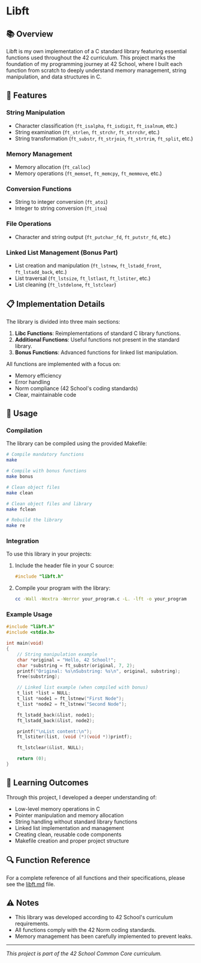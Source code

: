 # Libft

## 📚 Overview

Libft is my own implementation of a C standard library featuring essential functions used throughout the 42 curriculum. This project marks the foundation of my programming journey at 42 School, where I built each function from scratch to deeply understand memory management, string manipulation, and data structures in C.

## 🔧 Features

### String Manipulation
- Character classification (`ft_isalpha`, `ft_isdigit`, `ft_isalnum`, etc.)
- String examination (`ft_strlen`, `ft_strchr`, `ft_strrchr`, etc.)
- String transformation (`ft_substr`, `ft_strjoin`, `ft_strtrim`, `ft_split`, etc.)

### Memory Management
- Memory allocation (`ft_calloc`)
- Memory operations (`ft_memset`, `ft_memcpy`, `ft_memmove`, etc.)

### Conversion Functions
- String to integer conversion (`ft_atoi`)
- Integer to string conversion (`ft_itoa`)

### File Operations
- Character and string output (`ft_putchar_fd`, `ft_putstr_fd`, etc.)

### Linked List Management (Bonus Part)
- List creation and manipulation (`ft_lstnew`, `ft_lstadd_front`, `ft_lstadd_back`, etc.)
- List traversal (`ft_lstsize`, `ft_lstlast`, `ft_lstiter`, etc.)
- List cleaning (`ft_lstdelone`, `ft_lstclear`)

## 📋 Implementation Details

The library is divided into three main sections:

1. **Libc Functions**: Reimplementations of standard C library functions.
2. **Additional Functions**: Useful functions not present in the standard library.
3. **Bonus Functions**: Advanced functions for linked list manipulation.

All functions are implemented with a focus on:
- Memory efficiency
- Error handling
- Norm compliance (42 School's coding standards)
- Clear, maintainable code

## 🚀 Usage

### Compilation

The library can be compiled using the provided Makefile:

```bash
# Compile mandatory functions
make

# Compile with bonus functions
make bonus

# Clean object files
make clean

# Clean object files and library
make fclean

# Rebuild the library
make re
```

### Integration

To use this library in your projects:

1. Include the header file in your C source:
   ```c
   #include "libft.h"
   ```

2. Compile your program with the library:
   ```bash
   cc -Wall -Wextra -Werror your_program.c -L. -lft -o your_program
   ```

### Example Usage

```c
#include "libft.h"
#include <stdio.h>

int main(void)
{
    // String manipulation example
    char *original = "Hello, 42 School!";
    char *substring = ft_substr(original, 7, 2);
    printf("Original: %s\nSubstring: %s\n", original, substring);
    free(substring);

    // Linked list example (when compiled with bonus)
    t_list *list = NULL;
    t_list *node1 = ft_lstnew("First Node");
    t_list *node2 = ft_lstnew("Second Node");

    ft_lstadd_back(&list, node1);
    ft_lstadd_back(&list, node2);

    printf("\nList content:\n");
    ft_lstiter(list, (void (*)(void *))printf);

    ft_lstclear(&list, NULL);

    return (0);
}
```

## 📝 Learning Outcomes

Through this project, I developed a deeper understanding of:

- Low-level memory operations in C
- Pointer manipulation and memory allocation
- String handling without standard library functions
- Linked list implementation and management
- Creating clean, reusable code components
- Makefile creation and proper project structure

## 🔍 Function Reference

For a complete reference of all functions and their specifications, please see the [libft.md](libft.md) file.

## ⚠️ Notes

- This library was developed according to 42 School's curriculum requirements.
- All functions comply with the 42 Norm coding standards.
- Memory management has been carefully implemented to prevent leaks.

---

*This project is part of the 42 School Common Core curriculum.*